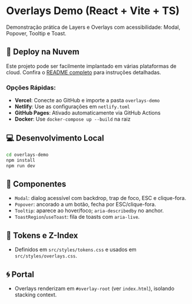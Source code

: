 # Overlays Demo (React + Vite + TS)

Demonstração prática de Layers e Overlays com acessibilidade: Modal, Popover, Tooltip e Toast.

## 🚀 Deploy na Nuvem

Este projeto pode ser facilmente implantado em várias plataformas de cloud. Confira o [README completo](./overlays-demo/README.md) para instruções detalhadas.

### Opções Rápidas:
- **Vercel**: Conecte ao GitHub e importe a pasta `overlays-demo` 
- **Netlify**: Use as configurações em `netlify.toml`
- **GitHub Pages**: Ativado automaticamente via GitHub Actions
- **Docker**: Use `docker-compose up --build` na raiz

## 💻 Desenvolvimento Local

```bash
cd overlays-demo
npm install
npm run dev
```

## 🧩 Componentes

- `Modal`: dialog acessível com backdrop, trap de foco, ESC e clique-fora.
- `Popover`: ancorado a um botão, fecha por ESC/clique-fora.
- `Tooltip`: aparece ao hover/foco; `aria-describedby` no anchor.
- `ToastRegion`/`useToast`: fila de toasts com `aria-live`.

## 🎨 Tokens e Z-Index

- Definidos em `src/styles/tokens.css` e usados em `src/styles/overlays.css`.

## 🌀 Portal

- Overlays renderizam em `#overlay-root` (ver `index.html`), isolando stacking context.
